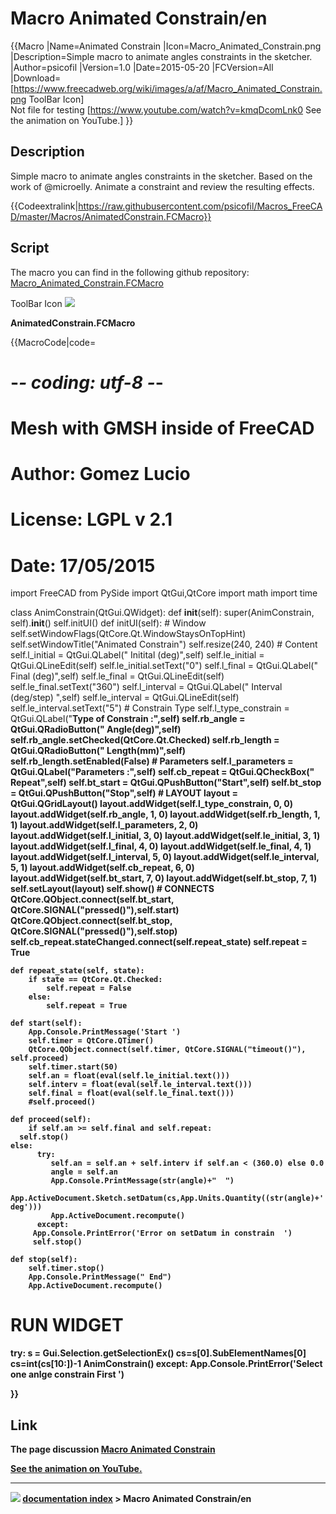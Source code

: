 # Macro Animated Constrain/en
{{Macro
|Name=Animated Constrain
|Icon=Macro_Animated_Constrain.png
|Description=Simple macro to animate angles constraints in the sketcher.
|Author=psicofil
|Version=1.0
|Date=2015-05-20
|FCVersion=All
|Download=[https://www.freecadweb.org/wiki/images/a/af/Macro_Animated_Constrain.png ToolBar Icon]<br/>Not file for testing [https://www.youtube.com/watch?v=kmqDcomLnk0 See the animation on YouTube.]
}}

## Description

Simple macro to animate angles constraints in the sketcher. Based on the work of \@microelly. Animate a constraint and review the resulting effects.


{{Codeextralink|https://raw.githubusercontent.com/psicofil/Macros_FreeCAD/master/Macros/AnimatedConstrain.FCMacro}}

## Script

The macro you can find in the following github repository: [Macro_Animated_Constrain.FCMacro](https://github.com/psicofil/Macros_FreeCAD/blob/master/Macros/AnimatedConstrain.FCMacro)

ToolBar Icon ![](images/Macro_Animated_Constrain.png )

**AnimatedConstrain.FCMacro**


{{MacroCode|code=
# -*- coding: utf-8 -*-
# Mesh with GMSH inside of FreeCAD
# Author: Gomez Lucio
# License: LGPL v 2.1
# Date: 17/05/2015

import FreeCAD
from PySide import QtGui,QtCore
import math
import time

class AnimConstrain(QtGui.QWidget):
    def __init__(self):
        super(AnimConstrain, self).__init__()
        self.initUI()
    def initUI(self):
        # Window
        self.setWindowFlags(QtCore.Qt.WindowStaysOnTopHint)
        self.setWindowTitle("Animated Constrain")
        self.resize(240, 240)
        # Content
        self.l_initial = QtGui.QLabel(" Initital (deg)",self)
        self.le_initial = QtGui.QLineEdit(self)
        self.le_initial.setText("0")
        self.l_final = QtGui.QLabel(" Final (deg)",self)
        self.le_final = QtGui.QLineEdit(self)
        self.le_final.setText("360")
        self.l_interval = QtGui.QLabel(" Interval (deg/step) ",self)
        self.le_interval = QtGui.QLineEdit(self)
        self.le_interval.setText("5")
        # Constrain Type
        self.l_type_constrain = QtGui.QLabel("<b>Type of Constrain :<b>",self)
        self.rb_angle = QtGui.QRadioButton(" Angle(deg)",self)
        self.rb_angle.setChecked(QtCore.Qt.Checked)
        self.rb_length = QtGui.QRadioButton(" Length(mm)",self)
        self.rb_length.setEnabled(False)
        # Parameters
        self.l_parameters = QtGui.QLabel("<b>Parameters :<b>",self)
        self.cb_repeat = QtGui.QCheckBox("  Repeat",self)
        self.bt_start = QtGui.QPushButton("Start",self)
        self.bt_stop = QtGui.QPushButton("Stop",self)
        # LAYOUT
        layout = QtGui.QGridLayout()
        layout.addWidget(self.l_type_constrain, 0, 0)
        layout.addWidget(self.rb_angle, 1, 0)
        layout.addWidget(self.rb_length, 1, 1)
        layout.addWidget(self.l_parameters, 2, 0)
        layout.addWidget(self.l_initial, 3, 0)
        layout.addWidget(self.le_initial, 3, 1)
        layout.addWidget(self.l_final, 4, 0)
        layout.addWidget(self.le_final, 4, 1)
        layout.addWidget(self.l_interval, 5, 0)
        layout.addWidget(self.le_interval, 5, 1)
        layout.addWidget(self.cb_repeat, 6, 0)
        layout.addWidget(self.bt_start, 7, 0)
        layout.addWidget(self.bt_stop, 7, 1)
        self.setLayout(layout)
        self.show()
        # CONNECTS
        QtCore.QObject.connect(self.bt_start, QtCore.SIGNAL("pressed()"),self.start)
        QtCore.QObject.connect(self.bt_stop, QtCore.SIGNAL("pressed()"),self.stop)
        self.cb_repeat.stateChanged.connect(self.repeat_state)
        self.repeat = True
        
    def repeat_state(self, state):   
        if state == QtCore.Qt.Checked:
            self.repeat = False
        else:
            self.repeat = True
        
    def start(self):
        App.Console.PrintMessage('Start ')
        self.timer = QtCore.QTimer()
        QtCore.QObject.connect(self.timer, QtCore.SIGNAL("timeout()"), self.proceed)
        self.timer.start(50)
        self.an = float(eval(self.le_initial.text()))
        self.interv = float(eval(self.le_interval.text()))
        self.final = float(eval(self.le_final.text()))
        #self.proceed()
        
    def proceed(self):
        if self.an >= self.final and self.repeat:
      self.stop()
    else:
          try:
             self.an = self.an + self.interv if self.an < (360.0) else 0.0
             angle = self.an
             App.Console.PrintMessage(str(angle)+"  ")
             App.ActiveDocument.Sketch.setDatum(cs,App.Units.Quantity((str(angle)+' deg')))
             App.ActiveDocument.recompute()
          except:
         App.Console.PrintError('Error on setDatum in constrain  ')
         self.stop()

    def stop(self):
        self.timer.stop()
        App.Console.PrintMessage(" End")
        App.ActiveDocument.recompute()


# RUN WIDGET
try:
   s = Gui.Selection.getSelectionEx()
   cs=s[0].SubElementNames[0]
   cs=int(cs[10:])-1
   AnimConstrain()
except:
   App.Console.PrintError('Select one anlge constrain First  ')
   


}}

## Link

The page discussion [Macro Animated Constrain](http://forum.freecadweb.org/viewtopic.php?f=22&t=11017)

[See the animation on YouTube.](https://www.youtube.com/watch?v=kmqDcomLnk0)



---
![](images/Right_arrow.png) [documentation index](../README.md) > Macro Animated Constrain/en

